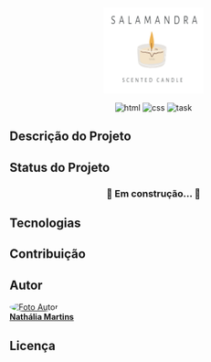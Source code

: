 <p align="center"> 
    <img src="img/logo.png" height="150" width="175" alt="logo" /> 
</p> 

<p align="center"> 

<img src="https://img.shields.io/badge/Made%20with-HTML-f57842" alt="html" /> 

<img src="https://img.shields.io/badge/Made%20with-CSS-4296f5" alt="css" /> 

<img src="https://img.shields.io/github/milestones/issues-total/Nathixm/salamandra-scented-candle/1?color=5B368E&label=Tasks" alt="task" /> 

</p> 

## Descrição do Projeto 

## Status do Projeto 

<h3 align="center"> 

  🚧 Em construção...  🚧 

</h3> 

## Tecnologias 

## Contribuição 

## Autor 

<p> 
    <a href="https://github.com/Nathixm"> 
    <img style="border-radius: 50%;" src="https://avatars.githubusercontent.com/u/110853018?v=4" width="120px;" alt="Foto Autor"/> 
    <br /> 
    <b>Nathália Martins</b> 
    </a> 
  </p> 

 
## Licença 

 
